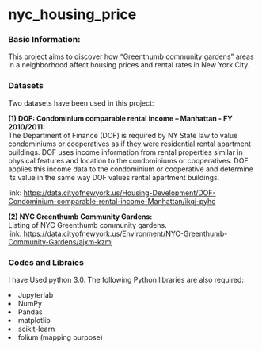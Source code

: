 # nyc_housing_price

### Basic Information:
This project aims to discover how “Greenthumb community gardens” areas in a neighborhood affect housing prices and rental rates in New York City. 

### Datasets
Two datasets have been used in this project: <br>

<b>(1) DOF: Condominium comparable rental income – Manhattan - FY 2010/2011: </b> <br>
The Department of Finance (DOF) is required by NY State law to value condominiums or cooperatives as if they were residential rental apartment buildings. DOF uses income information from rental properties similar in physical features and location to the condominiums or cooperatives. DOF applies this income data to the condominium or cooperative and determine its value in the same way DOF values rental apartment buildings.<br>

link: https://data.cityofnewyork.us/Housing-Development/DOF-Condominium-comparable-rental-income-Manhattan/ikqj-pyhc

<b>(2) NYC Greenthumb Community Gardens: </b>
<br>
Listing of NYC Greenthumb community gardens. <br>
link: https://data.cityofnewyork.us/Environment/NYC-Greenthumb-Community-Gardens/ajxm-kzmj

### Codes and Libraies

I have Used python 3.0. The following Python libraries are also required:

<li> Jupyterlab
<li> NumPy
<li> Pandas
<li> matplotlib
<li> scikit-learn
<li> folium (mapping purpose)
